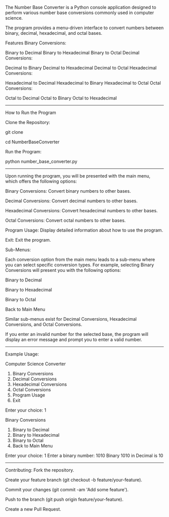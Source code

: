 The Number Base Converter is a Python console application designed to perform various number base conversions commonly used in computer science. 

The program provides a menu-driven interface to convert numbers between binary, decimal, hexadecimal, and octal bases.

Features
Binary Conversions:

Binary to Decimal
Binary to Hexadecimal
Binary to Octal
Decimal Conversions:

Decimal to Binary
Decimal to Hexadecimal
Decimal to Octal
Hexadecimal Conversions:

Hexadecimal to Decimal
Hexadecimal to Binary
Hexadecimal to Octal
Octal Conversions:

Octal to Decimal
Octal to Binary
Octal to Hexadecimal

---------------------------------------------------------------------------------------

How to Run the Program

Clone the Repository:

git clone <repository-url>

cd NumberBaseConverter

Run the Program:

python number_base_converter.py

---------------------------------------------------------------------------------------

Upon running the program, you will be presented with the main menu, which offers the following options:

Binary Conversions: Convert binary numbers to other bases.

Decimal Conversions: Convert decimal numbers to other bases.

Hexadecimal Conversions: Convert hexadecimal numbers to other bases.

Octal Conversions: Convert octal numbers to other bases.

Program Usage: Display detailed information about how to use the program.

Exit: Exit the program.


Sub-Menus:

Each conversion option from the main menu leads to a sub-menu where you can select specific conversion types. For example, selecting Binary Conversions will present you with the following options:

Binary to Decimal

Binary to Hexadecimal

Binary to Octal

Back to Main Menu

Similar sub-menus exist for Decimal Conversions, Hexadecimal Conversions, and Octal Conversions.

If you enter an invalid number for the selected base, the program will display an error message and prompt you to enter a valid number.

---------------------------------------------------------------------------------------

Example Usage:

Computer Science Converter
1. Binary Conversions
2. Decimal Conversions
3. Hexadecimal Conversions
4. Octal Conversions
5. Program Usage
6. Exit

Enter your choice: 1

Binary Conversions
1. Binary to Decimal
2. Binary to Hexadecimal
3. Binary to Octal
4. Back to Main Menu

Enter your choice: 1
Enter a binary number: 1010
Binary 1010 in Decimal is 10

---------------------------------------------------------------------------------------

Contributing:
Fork the repository.

Create your feature branch (git checkout -b feature/your-feature).

Commit your changes (git commit -am 'Add some feature').

Push to the branch (git push origin feature/your-feature).

Create a new Pull Request.

